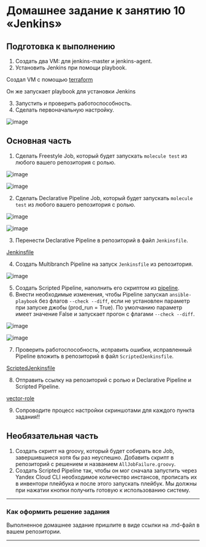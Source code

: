 # Домашнее задание к занятию 10 «Jenkins»

## Подготовка к выполнению

1. Создать два VM: для jenkins-master и jenkins-agent.
2. Установить Jenkins при помощи playbook.

Создал VM с помощью [terraform](https://github.com/LexionN/SHDEVOPS-4/tree/main/ci/04-jenkins/terraform)

Он же запускает playbook для установки Jenkins

3. Запустить и проверить работоспособность.
4. Сделать первоначальную настройку.

![image](https://github.com/LexionN/SHDEVOPS-4/assets/124770915/12f5367a-cd84-4c7c-bf96-6d270dcc255f)

## Основная часть

1. Сделать Freestyle Job, который будет запускать `molecule test` из любого вашего репозитория с ролью.

![image](https://github.com/LexionN/SHDEVOPS-4/assets/124770915/77fb1f5c-bb7d-4996-894f-03396027ed73)

![image](https://github.com/LexionN/SHDEVOPS-4/assets/124770915/e5c36f97-7180-4965-865c-fb6fe0ddb5b1)

2. Сделать Declarative Pipeline Job, который будет запускать `molecule test` из любого вашего репозитория с ролью.

![image](https://github.com/LexionN/SHDEVOPS-4/assets/124770915/586dcca2-9e48-43b3-917d-90a7a8275407)

![image](https://github.com/LexionN/SHDEVOPS-4/assets/124770915/0acdd91b-16f7-4122-8960-f91b0337cb68)

3. Перенести Declarative Pipeline в репозиторий в файл `Jenkinsfile`.

[Jenkinsfile](https://github.com/LexionN/SHDEVOPS-4/blob/main/ci/04-jenkins/Jenkinsfile)

4. Создать Multibranch Pipeline на запуск `Jenkinsfile` из репозитория.

![image](https://github.com/LexionN/SHDEVOPS-4/assets/124770915/a36bc296-f716-4458-9f51-500181d653da)

5. Создать Scripted Pipeline, наполнить его скриптом из [pipeline](./pipeline).
6. Внести необходимые изменения, чтобы Pipeline запускал `ansible-playbook` без флагов `--check --diff`, если не установлен параметр при запуске джобы (prod_run = True). По умолчанию параметр имеет значение False и запускает прогон с флагами `--check --diff`.

![image](https://github.com/LexionN/SHDEVOPS-4/assets/124770915/30d84a43-3057-45ff-8b0b-7800981fbcff)


![image](https://github.com/LexionN/SHDEVOPS-4/assets/124770915/5dbd731f-13b3-493b-8e82-89c7ea9aa437)

7. Проверить работоспособность, исправить ошибки, исправленный Pipeline вложить в репозиторий в файл `ScriptedJenkinsfile`.

[ScriptedJenkinsfile](https://github.com/LexionN/SHDEVOPS-4/blob/main/ci/04-jenkins/ScriptedJenkinsfile)

8. Отправить ссылку на репозиторий с ролью и Declarative Pipeline и Scripted Pipeline.

[vector-role](https://github.com/LexionN/vector-role)

9. Сопроводите процесс настройки скриншотами для каждого пункта задания!!

## Необязательная часть

1. Создать скрипт на groovy, который будет собирать все Job, завершившиеся хотя бы раз неуспешно. Добавить скрипт в репозиторий с решением и названием `AllJobFailure.groovy`.
2. Создать Scripted Pipeline так, чтобы он мог сначала запустить через Yandex Cloud CLI необходимое количество инстансов, прописать их в инвентори плейбука и после этого запускать плейбук. Мы должны при нажатии кнопки получить готовую к использованию систему.

---

### Как оформить решение задания

Выполненное домашнее задание пришлите в виде ссылки на .md-файл в вашем репозитории.

---
